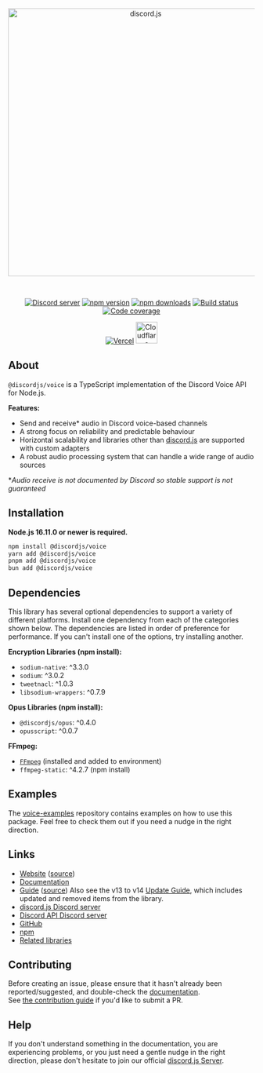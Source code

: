 <div align="center">
	<br />
	<p>
		<a href="https://discord.js.org"><img src="https://discord.js.org/static/logo.svg" width="546" alt="discord.js" /></a>
	</p>
	<br />
	<p>
		<a href="https://discord.gg/djs"><img src="https://img.shields.io/discord/222078108977594368?color=5865F2&logo=discord&logoColor=white" alt="Discord server" /></a>
		<a href="https://www.npmjs.com/package/@discordjs/voice"><img src="https://img.shields.io/npm/v/@discordjs/voice.svg?maxAge=3600" alt="npm version" /></a>
		<a href="https://www.npmjs.com/package/@discordjs/voice"><img src="https://img.shields.io/npm/dt/@discordjs/voice.svg?maxAge=3600" alt="npm downloads" /></a>
		<a href="https://github.com/discordjs/discord.js/actions"><img src="https://github.com/discordjs/discord.js/actions/workflows/test.yml/badge.svg" alt="Build status" /></a>
		<a href="https://codecov.io/gh/discordjs/discord.js" ><img src="https://codecov.io/gh/discordjs/discord.js/branch/main/graph/badge.svg?precision=2&flag=voice" alt="Code coverage" /></a>
	</p>
	<p>
		<a href="https://vercel.com/?utm_source=discordjs&utm_campaign=oss"><img src="https://raw.githubusercontent.com/discordjs/discord.js/main/.github/powered-by-vercel.svg" alt="Vercel" /></a>
		<a href="https://www.cloudflare.com"><img src="https://raw.githubusercontent.com/discordjs/discord.js/main/.github/powered-by-workers.png" alt="Cloudflare Workers" height="44" /></a>
	</p>
</div>

## About

`@discordjs/voice` is a TypeScript implementation of the Discord Voice API for Node.js.

**Features:**

- Send and receive\* audio in Discord voice-based channels
- A strong focus on reliability and predictable behaviour
- Horizontal scalability and libraries other than [discord.js](https://discord.js.org/) are supported with custom adapters
- A robust audio processing system that can handle a wide range of audio sources

\*_Audio receive is not documented by Discord so stable support is not guaranteed_

## Installation

**Node.js 16.11.0 or newer is required.**

```sh
npm install @discordjs/voice
yarn add @discordjs/voice
pnpm add @discordjs/voice
bun add @discordjs/voice
```

## Dependencies

This library has several optional dependencies to support a variety
of different platforms. Install one dependency from each of the
categories shown below. The dependencies are listed in order of
preference for performance. If you can't install one of the options,
try installing another.

**Encryption Libraries (npm install):**

- `sodium-native`: ^3.3.0
- `sodium`: ^3.0.2
- `tweetnacl`: ^1.0.3
- `libsodium-wrappers`: ^0.7.9

**Opus Libraries (npm install):**

- `@discordjs/opus`: ^0.4.0
- `opusscript`: ^0.0.7

**FFmpeg:**

- [`FFmpeg`](https://ffmpeg.org/) (installed and added to environment)
- `ffmpeg-static`: ^4.2.7 (npm install)

## Examples

The [voice-examples][voice-examples] repository contains examples on how to use this package. Feel free to check them out if you need a nudge in the right direction.

## Links

- [Website][website] ([source][website-source])
- [Documentation][documentation]
- [Guide][guide] ([source][guide-source])
  Also see the v13 to v14 [Update Guide][guide-update], which includes updated and removed items from the library.
- [discord.js Discord server][discord]
- [Discord API Discord server][discord-api]
- [GitHub][source]
- [npm][npm]
- [Related libraries][related-libs]

## Contributing

Before creating an issue, please ensure that it hasn't already been reported/suggested, and double-check the
[documentation][documentation].  
See [the contribution guide][contributing] if you'd like to submit a PR.

## Help

If you don't understand something in the documentation, you are experiencing problems, or you just need a gentle nudge in the right direction, please don't hesitate to join our official [discord.js Server][discord].

[website]: https://discord.js.org
[website-source]: https://github.com/discordjs/discord.js/tree/main/apps/website
[documentation]: https://discord.js.org/docs/packages/voice/stable
[guide]: https://discordjs.guide/
[guide-source]: https://github.com/discordjs/guide
[guide-update]: https://discordjs.guide/additional-info/changes-in-v14.html
[discord]: https://discord.gg/djs
[discord-api]: https://discord.gg/discord-api
[source]: https://github.com/discordjs/discord.js/tree/main/packages/voice
[npm]: https://www.npmjs.com/package/@discordjs/voice
[related-libs]: https://discord.com/developers/docs/topics/community-resources#libraries
[contributing]: https://github.com/discordjs/discord.js/blob/main/.github/CONTRIBUTING.md
[voice-examples]: https://github.com/discordjs/voice-examples
